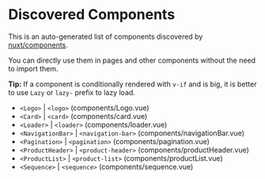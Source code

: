 # Discovered Components

This is an auto-generated list of components discovered by [nuxt/components](https://github.com/nuxt/components).

You can directly use them in pages and other components without the need to import them.

**Tip:** If a component is conditionally rendered with `v-if` and is big, it is better to use `Lazy` or `lazy-` prefix to lazy load.

- `<Logo>` | `<logo>` (components/Logo.vue)
- `<Card>` | `<card>` (components/card.vue)
- `<Loader>` | `<loader>` (components/loader.vue)
- `<NavigationBar>` | `<navigation-bar>` (components/navigationBar.vue)
- `<Pagination>` | `<pagination>` (components/pagination.vue)
- `<ProductHeader>` | `<product-header>` (components/productHeader.vue)
- `<ProductList>` | `<product-list>` (components/productList.vue)
- `<Sequence>` | `<sequence>` (components/sequence.vue)
